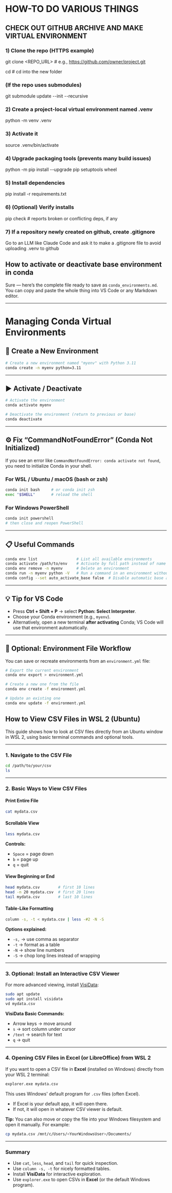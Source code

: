 # HOW-TO DO VARIOUS THINGS

## CHECK OUT GITHUB ARCHIVE AND MAKE VIRTUAL ENVIRONMENT

### 1) Clone the repo (HTTPS example)
git clone <REPO_URL>  # e.g., https://github.com/owner/project.git

cd <project>          # cd into the new folder

### (If the repo uses submodules)
git submodule update --init --recursive

### 2) Create a project-local virtual environment named .venv
python -m venv .venv

### 3) Activate it
source .venv/bin/activate

### 4) Upgrade packaging tools (prevents many build issues)
python -m pip install --upgrade pip setuptools wheel

### 5) Install dependencies
pip install -r requirements.txt

### 6) (Optional) Verify installs
pip check  # reports broken or conflicting deps, if any

### 7) If a repository newly created on github, create .gitignore

Go to an LLM like Claude Code and ask it to make a .gitignore file to avoid uploading .venv to github

## How to activate or deactivate base environment in conda

Sure — here’s the complete file ready to save as
`conda_environments.md`.
You can copy and paste the whole thing into VS Code or any Markdown editor.

---

# Managing Conda Virtual Environments

## 🧪 Create a New Environment
```bash
# Create a new environment named "myenv" with Python 3.11
conda create -n myenv python=3.11
````

---

## ▶️ Activate / Deactivate

```bash
# Activate the environment
conda activate myenv

# Deactivate the environment (return to previous or base)
conda deactivate
```

---

## ⚙️ Fix “CommandNotFoundError” (Conda Not Initialized)

If you see an error like
`CommandNotFoundError: conda activate not found`,
you need to initialize Conda in your shell.

### For WSL / Ubuntu / macOS (bash or zsh)

```bash
conda init bash     # or conda init zsh
exec "$SHELL"       # reload the shell
```

### For Windows PowerShell

```powershell
conda init powershell
# then close and reopen PowerShell
```

---

## 📋 Useful Commands

```bash
conda env list                 # List all available environments
conda activate /path/to/env    # Activate by full path instead of name
conda env remove -n myenv      # Delete an environment
conda run -n myenv python -V   # Run a command in an environment without activating
conda config --set auto_activate_base false  # Disable automatic base activation
```

---

## 💡 Tip for VS Code

* Press **Ctrl + Shift + P** → select **Python: Select Interpreter**.
* Choose your Conda environment (e.g., `myenv`).
* Alternatively, open a new terminal **after activating** Conda; VS Code will use that environment automatically.

---

## 🧰 Optional: Environment File Workflow

You can save or recreate environments from an `environment.yml` file:

```bash
# Export the current environment
conda env export > environment.yml

# Create a new one from the file
conda env create -f environment.yml

# Update an existing one
conda env update -f environment.yml
```



## How to View CSV Files in WSL 2 (Ubuntu)

This guide shows how to look at CSV files directly from an Ubuntu window in WSL 2, using basic terminal commands and optional tools.

---

### 1. Navigate to the CSV File

```bash
cd /path/to/your/csv
ls
```

---

### 2. Basic Ways to View CSV Files

#### Print Entire File
```bash
cat mydata.csv
```

#### Scrollable View
```bash
less mydata.csv
```
**Controls:**
- `Space` = page down  
- `b` = page up  
- `q` = quit  

#### View Beginning or End
```bash
head mydata.csv        # first 10 lines
head -n 20 mydata.csv  # first 20 lines
tail mydata.csv        # last 10 lines
```

#### Table-Like Formatting
```bash
column -s, -t < mydata.csv | less -#2 -N -S
```
**Options explained:**
- `-s,` → use comma as separator  
- `-t` → format as a table  
- `-N` → show line numbers  
- `-S` → chop long lines instead of wrapping  

---

### 3. Optional: Install an Interactive CSV Viewer

For more advanced viewing, install [VisiData](https://visidata.org/):

```bash
sudo apt update
sudo apt install visidata
vd mydata.csv
```

**VisiData Basic Commands:**
- Arrow keys → move around  
- `s` → sort column under cursor  
- `/text` → search for text  
- `q` → quit  

---

### 4. Opening CSV Files in Excel (or LibreOffice) from WSL 2

If you want to open a CSV file in **Excel** (installed on Windows) directly from your WSL 2 terminal:

```bash
explorer.exe mydata.csv
```

This uses Windows' default program for `.csv` files (often Excel).  
- If Excel is your default app, it will open there.  
- If not, it will open in whatever CSV viewer is default.  

**Tip:** You can also move or copy the file into your Windows filesystem and open it manually. For example:

```bash
cp mydata.csv /mnt/c/Users/<YourWindowsUser>/Documents/
```

---

### Summary

- Use `cat`, `less`, `head`, and `tail` for quick inspection.  
- Use `column -s, -t` for nicely formatted tables.  
- Install **VisiData** for interactive exploration.  
- Use `explorer.exe` to open CSVs in **Excel** (or the default Windows program).  
